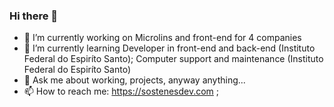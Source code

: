 ### Hi there 👋

- 🔭 I’m currently working on Microlins and front-end for 4 companies
- 🌱 I’m currently learning Developer in front-end and back-end (Instituto Federal do Espiríto Santo); Computer support and maintenance (Instituto Federal do Espiríto Santo)
- 💬 Ask me about working, projects, anyway anything...
- 📫 How to reach me: https://sostenesdev.com ; 
